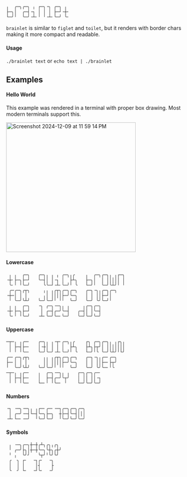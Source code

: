 ```
╷  ╭─╮╭─╮ ╷ ┌─╮╶╮ ╭─╮ ╷
├─╮│  ╭─┤╶┐ │ │ │ ├─┘╶┼╴
└─╯╵  ╰─╯╶┴╴╵ ╵╶┴╴╰─╯ ╰╴
```

`brainlet` is similar to `figlet` and `toilet`, but it renders with border chars making it more compact and readable.

#### Usage

`./brainlet text` or `echo text | ./brainlet`

## Examples

#### Hello World

This example was rendered in a terminal with proper box drawing. Most modern terminals support this.

<img width="351" alt="Screenshot 2024-12-09 at 11 59 14 PM" src="https://github.com/user-attachments/assets/35769a8b-48ed-4901-a8f3-c84b59f2024b">

#### Lowercase
```
 ╷ ╷  ╭─╮   ╭─╮╷ ╷ ╷ ╭─╮╷╭    ╷  ╭─╮╭─╮╷ ╷┌─╮
╶┼╴├─╮├─┘   ╰─┤│ │╶┐ │  ├┴╮   ├─╮│  │ │││││ │
 ╰╴╵ ╵╰─╯     ╰╰─┘╶┴╴╰─╯╵ ╰   └─╯╵  ╰─╯╰┴╯╵ ╵
 ╭─╭─╮╭┬╮     ╷╷ ╷╭┬╮╭─╮╭─╮   ╭─╮╶╮╷╭─╮╭─╮
╶┼─│ │ │      ╷│ ││││├─╯╰─╮   │ │ ││├─┘│
 ╵ ╰─╯╰┴╯   ╰─╯╰─┘╵ ╵╵  ╰─╯   ╰─╯ ╰╯╰─╯╵
 ╷ ╷  ╭─╮   ╶╮ ╭─╮╶─╮╷ ╷     ╷╭─╮╭─╮
╶┼╴├─╮├─┘    │ ╭─┤╭─╯╰─┤   ╭─┤│ │╰─┤
 ╰╴╵ ╵╰─╯   ╶┴╴╰─╯╰─╴╰─╯   ╰─┘╰─╯╰─╯
```

#### Uppercase

```
─┬─╷ ╷╭─╴   ╭─╮╷ ╷╶┬╴╭─╮╷╭    ┌╮ ╭─╮╭─╮╷ ╷┌╮╷
 │ ├─┤├─╴   │╶┼│ │ │ │  ├┴╮   ├┴╮├┬╯│ │││││││
 ╵ ╵ ╵╰─╴   ╰─╯╰─╯╶┴╴╰─╯╵ ╰   └─╯╵╰ ╰─╯╰┴╯╵└╯
╭─╴╭─╮╭┬╮     ╷╷ ╷╭┬╮╭─╮╭─╮   ╭─╮╶╮╷╭─╴╭─╮
├─╴│ │ │      ││ ││││├─╯╰─╮   │ │ ││├─╴├┬╯
╵  ╰─╯╰┴╯   ╰─╯╰─╯╵ ╵╵  ╰─╯   ╰─╯ ╰╯╰─╴╵╰
─┬─╷ ╷╭─╴   ╷  ╭─╮╶─╮╷ ╷   ┌─╮╭─╮╭─╴
 │ ├─┤├─╴   │  ├─┤╭─╯╰┬╯   │ ││ ││╶┐
 ╵ ╵ ╵╰─╴   └─╴╵ ╵╰─╴ ╵    └─╯╰─╯╰─╯
```

#### Numbers
```
╶┐ ╶─╮╶─╮╷ ╷┌─╴╭─╴╶─┐╭─╮╭─╮╭─╮
 │ ╭─╯╶─┤└─┤╰─╮├─╮  ┼├─┤╰─┤│││
╶┴╴└─╴╶─╯  ╵╰─╯╰─╯  ╵╰─╯╰─╯╰─╯
```

#### Symbols
```
 ╷ ╶─╮╭─╮┼─┼╭┴╮╭╮╷╭╮ 
 ╵ ╭─╯├╮│┼─┼╰─╮╰┼╮╭┼╯
 ╵ ╷  ╰╯╯   ╰┬╯╵╰╯╰╯
 ╭  ╮ ┌╴  ╶┐╭╴  ╶╮
 │  │ │    │┤    ├
 ╰  ╯ └╴  ╶┘╰╴  ╶╯
```
